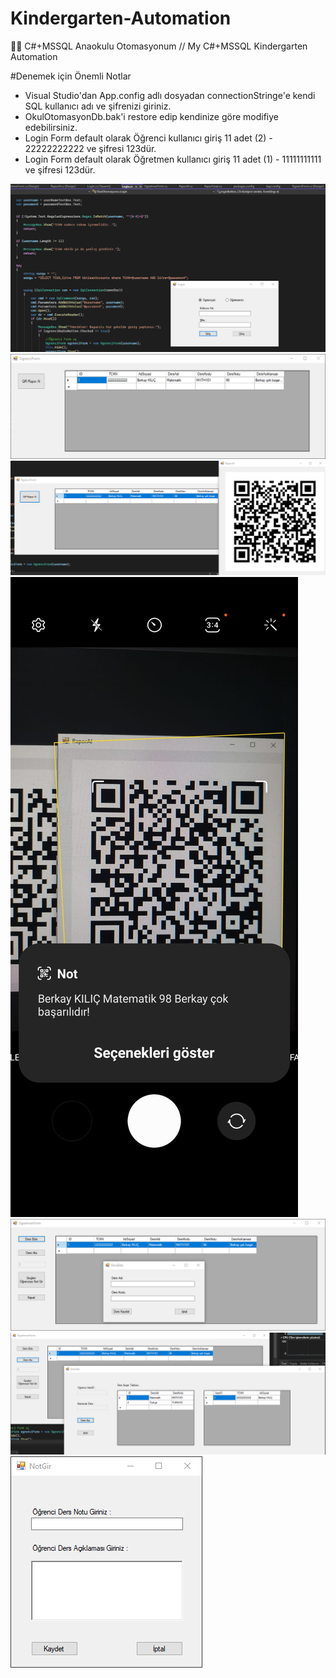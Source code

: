 # Kindergarten-Automation
👋👀 C#+MSSQL Anaokulu Otomasyonum // My C#+MSSQL Kindergarten Automation

#Denemek için Önemli Notlar
- Visual Studio'dan App.config adlı dosyadan connectionStringe'e kendi SQL kullanıcı adı ve şifrenizi giriniz.
- OkulOtomasyonDb.bak'i restore edip kendinize göre modifiye edebilirsiniz.
- Login Form default olarak Öğrenci kullanıcı giriş 11 adet (2) - 22222222222 ve şifresi 123dür. 
- Login Form default olarak Öğretmen kullanıcı giriş 11 adet (1) - 11111111111 ve şifresi 123dür. 



![banner resmi](https://github.com/kilicberkay/Kindergarten-Automation/blob/main/resimler/Login.png)
![banner resmi](https://github.com/kilicberkay/Kindergarten-Automation/blob/main/resimler/OgrenciForm.png)
![banner resmi](https://github.com/kilicberkay/Kindergarten-Automation/blob/main/resimler/QR_Form.png)
![banner resmi](https://github.com/kilicberkay/Kindergarten-Automation/blob/main/resimler/kamera_qr.jpg)
![banner resmi](https://github.com/kilicberkay/Kindergarten-Automation/blob/main/resimler/ders_ekle.png)
![banner resmi](https://github.com/kilicberkay/Kindergarten-Automation/blob/main/resimler/ders_ata.png)
![banner resmi](https://github.com/kilicberkay/Kindergarten-Automation/blob/main/resimler/not_gir.png)
